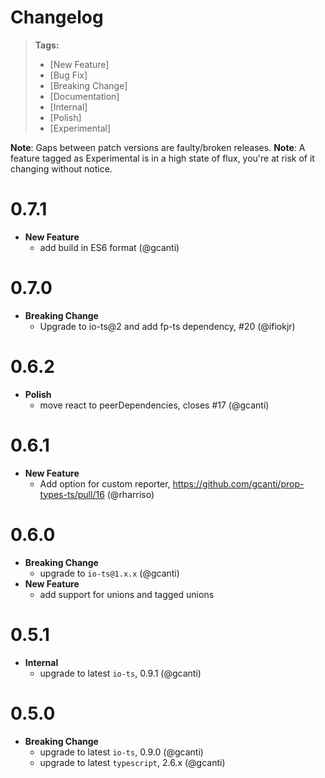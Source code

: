 # Changelog

> **Tags:**
>
> - [New Feature]
> - [Bug Fix]
> - [Breaking Change]
> - [Documentation]
> - [Internal]
> - [Polish]
> - [Experimental]

**Note**: Gaps between patch versions are faulty/broken releases. **Note**: A feature tagged as Experimental is in a
high state of flux, you're at risk of it changing without notice.

# 0.7.1

- **New Feature**
  - add build in ES6 format (@gcanti)

# 0.7.0

- **Breaking Change**
  - Upgrade to io-ts@2 and add fp-ts dependency, #20 (@ifiokjr)

# 0.6.2

- **Polish**
  - move react to peerDependencies, closes #17 (@gcanti)

# 0.6.1

- **New Feature**
  - Add option for custom reporter, https://github.com/gcanti/prop-types-ts/pull/16 (@rharriso)

# 0.6.0

- **Breaking Change**
  - upgrade to `io-ts@1.x.x` (@gcanti)
- **New Feature**
  - add support for unions and tagged unions

# 0.5.1

- **Internal**
  - upgrade to latest `io-ts`, 0.9.1 (@gcanti)

# 0.5.0

- **Breaking Change**
  - upgrade to latest `io-ts`, 0.9.0 (@gcanti)
  - upgrade to latest `typescript`, 2.6.x (@gcanti)
